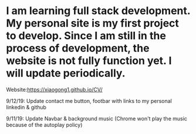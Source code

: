 # I am learning full stack development. My personal site is my first project to develop. Since I am still in the process of development, the website is not fully function yet. I will update periodically. 

Website:https://xiaogong1.github.io/CV/

9/12/19: Update contact me button, footbar with links to my personal linkedin & github

9/11/19: Update Navbar & background music (Chrome won't play the music because of the autoplay policy)
